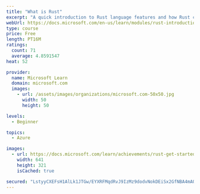 ```yaml
---
title: "What is Rust"
excerpt: "A quick introduction to Rust language features and how Rust compares with other programming languages."
webUrl: https://docs.microsoft.com/en-us/learn/modules/rust-introduction/
type: course
price: Free
length: PT16M
ratings:
  count: 71
  average: 4.8591547
heat: 52

provider:
  name: Microsoft Learn
  domain: microsoft.com
  images:
    - url: /assets/images/organizations/microsoft.com-50x50.jpg
      width: 50
      height: 50

levels:
  - Beginner

topics:
  - Azure

images:
  - url: https://docs.microsoft.com/learn/achievements/rust-get-started-social.png
    width: 641
    height: 321
    isCached: true

secured: "LstyyCXEFsH1AlLk1JTGw/EYXRFMqdRvJ9IzMz9dodvNokDEiSx2GfNBA4mAO9fTiOAW6xmG8+s0t74gtpwvpDQPcIwL3gyQkA03YKLl02JLALP6M45CHGj+H4ckyS0jJxEDLMA2uaLgDiu4Uv23f13srou6UKCLJatHMqvuU48AF68WqSRrpGhRZo6cG/2TI4gdRJpmSgEShYCYmH8aS2RxVOvF3q/tMByqdXdzZHDswm/l5frVgZ5aAwzS+SZ32n9Ua+IB3EjNVFvAIyKa1/JC+FgU9kKlxU0EhqoTd2jRkFn7HKNVyJeBVchYtplJe2as2GEFYehALDKbuzVBXMtuDLEK1UL6FmmD08zGPR13xSdyLnUM+wfFF5b1EZqGtrlCdjSDsSb3hVeutG1ziy72YcLtdMeUj/kCpL0kfy8=;DZ7ZZhxlbF4Q7dRlneGO7A=="
---
```


